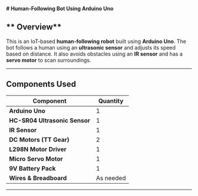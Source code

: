 **# Human-Following Bot Using Arduino Uno**

## ** Overview**
This is an IoT-based **human-following robot** built using **Arduino Uno**. The bot follows a human using an **ultrasonic sensor** and adjusts its speed based on distance. It also avoids obstacles using an **IR sensor** and has a **servo motor** to scan surroundings. 

---

## **Components Used**
| **Component**             | **Quantity** |
|----------------------|----------|
| **Arduino Uno**         | 1        |
| **HC-SR04 Ultrasonic Sensor** | 1        |
| **IR Sensor**           | 1        |
| **DC Motors (TT Gear)** | 2        |
| **L298N Motor Driver**  | 1        |
| **Micro Servo Motor**   | 1        |
| **9V Battery Pack**     | 1        |
| **Wires & Breadboard**  | As needed |

---


